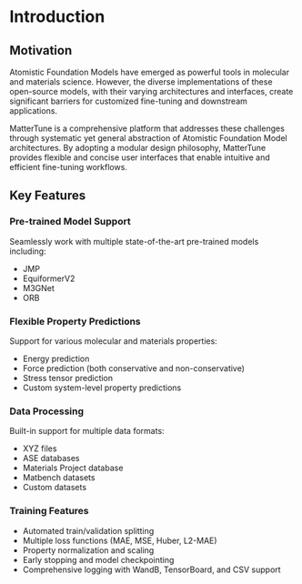 # Introduction

## Motivation

Atomistic Foundation Models have emerged as powerful tools in molecular and materials science. However, the diverse implementations of these open-source models, with their varying architectures and interfaces, create significant barriers for customized fine-tuning and downstream applications.

MatterTune is a comprehensive platform that addresses these challenges through systematic yet general abstraction of Atomistic Foundation Model architectures. By adopting a modular design philosophy, MatterTune provides flexible and concise user interfaces that enable intuitive and efficient fine-tuning workflows.

## Key Features

### Pre-trained Model Support
Seamlessly work with multiple state-of-the-art pre-trained models including:
- JMP
- EquiformerV2
- M3GNet
- ORB

### Flexible Property Predictions
Support for various molecular and materials properties:
- Energy prediction
- Force prediction (both conservative and non-conservative)
- Stress tensor prediction
- Custom system-level property predictions

### Data Processing
Built-in support for multiple data formats:
- XYZ files
- ASE databases
- Materials Project database
- Matbench datasets
- Custom datasets

### Training Features
- Automated train/validation splitting
- Multiple loss functions (MAE, MSE, Huber, L2-MAE)
- Property normalization and scaling
- Early stopping and model checkpointing
- Comprehensive logging with WandB, TensorBoard, and CSV support
